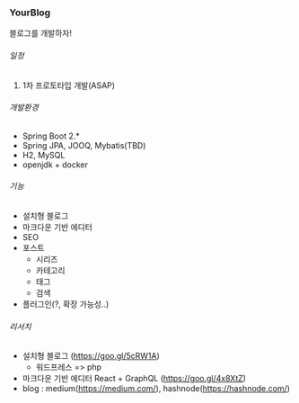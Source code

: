 ### YourBlog
블로그를 개발하자!

###### 일정
1. 1차 프로토타입 개발(ASAP)
    
###### 개발환경
* Spring Boot 2.*
* Spring JPA, JOOQ, Mybatis(TBD)
* H2, MySQL 
* openjdk + docker

###### 기능
* 설치형 블로그
* 마크다운 기반 에디터
* SEO
* 포스트
    * 시리즈
    * 카테고리
    * 태그
    * 검색
* 플러그인(?, 확장 가능성..)
    
    
###### 리서치
* 설치형 블로그 (https://goo.gl/5cRW1A)
    * 워드프레스 => php
* 마크다운 기반 에디터  React + GraphQL (https://goo.gl/4x8XtZ)
* blog : medium(https://medium.com/), hashnode(https://hashnode.com/)

